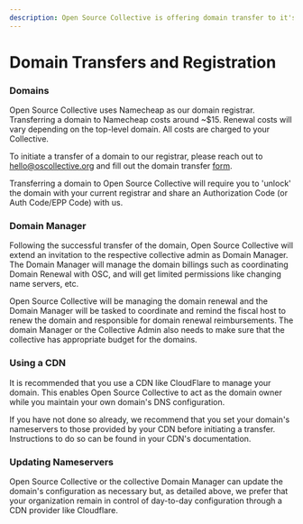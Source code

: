 ```yaml
---
description: Open Source Collective is offering domain transfer to it's hosted collectives.
---
```


# Domain Transfers and Registration

### Domains

Open Source Collective uses Namecheap as our domain registrar. Transferring a domain to Namecheap costs around \~$15. Renewal costs will vary depending on the top-level domain. All costs are charged to your Collective.

To initiate a transfer of a domain to our registrar, please reach out to ​hello@oscollective.org and fill out the domain transfer [form](https://form.asana.com/?k=wURNAlWdGOZwNgKpZ3kGIQ\&d=477117439367644).

Transferring a domain to Open Source Collective will require you to 'unlock' the domain with your current registrar and share an Authorization Code (or Auth Code/EPP Code) with us.&#x20;

### Domain Manager

Following the successful transfer of the domain, Open Source Collective will extend an invitation to the respective collective admin as Domain Manager. The Domain Manager will manage the domain billings such as coordinating Domain Renewal with OSC, and will get limited permissions like changing name servers, etc.&#x20;

Open Source Collective will be managing the domain renewal and the Domain Manager will be tasked to coordinate and remind the fiscal host to renew the domain and responsible for domain renewal reimbursements. The domain Manager or the Collective Admin also needs to make sure that the collective has appropriate budget for the domains.&#x20;

### Using a CDN

It is recommended that you use a CDN like CloudFlare to manage your domain. This enables Open Source Collective to act as the domain owner while you maintain your own domain's DNS configuration.

If you have not done so already, we recommend that you set your domain's nameservers to those provided by your CDN before initiating a transfer. Instructions to do so can be found in your CDN's documentation.

### Updating Nameservers

Open Source Collective or the collective Domain Manager can update the domain's configuration as necessary but, as detailed above, we prefer that your organization remain in control of day-to-day configuration through a CDN provider like Cloudflare.

